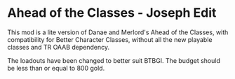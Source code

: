 # Ahead of the Classes - Joseph Edit
This mod is a lite version of Danae and Merlord's Ahead of the Classes, with compatibility for Better Character Classes, without all the new playable classes and TR OAAB dependency.
  
The loadouts have been changed to better suit BTBGI. The budget should be less than or equal to 800 gold. 

